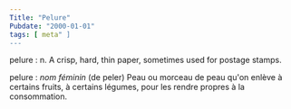 ```yaml
---
Title: "Pelure"
Pubdate: "2000-01-01"
tags: [ meta" ]
---
```


pelure
: n. A crisp, hard, thin paper, sometimes used for postage stamps.

pelure
: _nom féminin_ (de peler) Peau ou morceau de peau qu'on enlève à certains fruits, à certains légumes, pour les rendre propres à la consommation.
